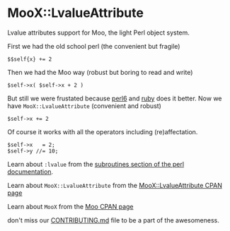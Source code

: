 # MooX::LvalueAttribute

Lvalue attributes support for Moo, the light Perl object system.

First we had the old school perl (the convenient but fragile)

    $$self{x} += 2

Then we had the Moo way (robust but boring to read and write)

    $self->x( $self->x + 2 )

But still we were frustated because [perl6](https://perl6.org/) and
[ruby](http://ruby-lang.org/) does it better.
Now we have `MooX::LvalueAttribute` (convenient and robust)

    $self->x += 2

Of course it works with all the operators including (re)affectation.

    $self->x   = 2;
    $self->y //= 10;

Learn about `:lvalue` from the
[subroutines section of the perl documentation](http://perldoc.perl.org/perlsub.html#Lvalue-subroutines).

Learn about `MooX::LvalueAttribute` from the
[MooX::LvalueAttribute CPAN page](https://metacpan.org/pod/MooX::LvalueAttribute)

Learn about `MooX` from the
[Moo CPAN page](https://metacpan.org/pod/Moo)

don't miss our [CONTRIBUTING.md](CONTRIBUTING) file to be a part of the awesomeness.
